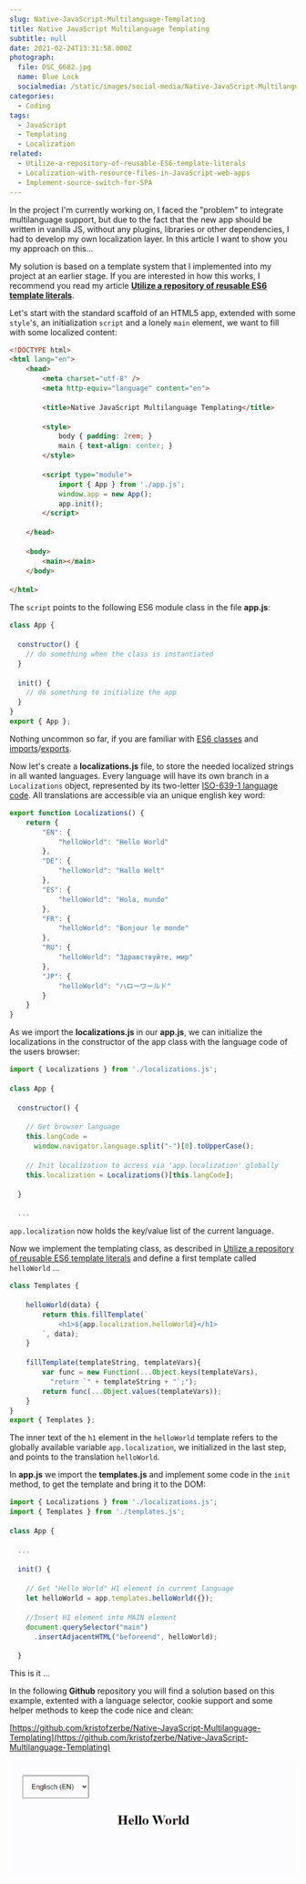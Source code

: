 ```yaml
---
slug: Native-JavaScript-Multilanguage-Templating
title: Native JavaScript Multilanguage Templating
subtitle: null
date: 2021-02-24T13:31:58.000Z
photograph:
  file: DSC_6682.jpg
  name: Blue Lock
  socialmedia: /static/images/social-media/Native-JavaScript-Multilanguage-Templating.jpg
categories:
  - Coding
tags:
  - JavaScript
  - Templating
  - Localization
related:
  - Utilize-a-repository-of-reusable-ES6-template-literals
  - Localization-with-resource-files-in-JavaScript-web-apps
  - Implement-source-switch-for-SPA
---
```


In the project I'm currently working on, I faced the "problem" to integrate multilanguage support, but due to the fact that the new app should be written in vanilla JS, without any plugins, libraries or other dependencies, I had to develop my own localization layer. In this article I want to show you my approach on this...

<!-- more -->

My solution is based on a template system that I implemented into my project at an earlier stage. If you are interested in how this works, I recommend you read my article **[Utilize a repository of reusable ES6 template literals](https://kiko.io/post/Utilize-a-repository-of-reusable-ES6-template-literals/)**.

Let's start with the standard scaffold of an HTML5 app, extended with some ``style``'s, an initialization ``script`` and a lonely ``main`` element, we want to fill with some localized content:

```html index.html
<!DOCTYPE html>
<html lang="en">
    <head>
        <meta charset="utf-8" />
        <meta http-equiv="language" content="en">

        <title>Native JavaScript Multilanguage Templating</title>

        <style>
            body { padding: 2rem; }
            main { text-align: center; }
        </style>

        <script type="module">
            import { App } from './app.js';
            window.app = new App(); 
            app.init();
        </script>

    </head>

    <body>
        <main></main>
    </body>

</html>
```

The ``script`` points to the following ES6 module class in the file **app.js**:

```js app.js
class App {

  constructor() { 
    // do something when the class is instantiated
  }

  init() {
    // do something to initialize the app
  }
}
export { App };
```

Nothing uncommon so far, if you are familiar with [ES6 classes](https://developer.mozilla.org/en-US/docs/Web/JavaScript/Reference/Classes) and [imports](https://developer.mozilla.org/en-US/docs/Web/JavaScript/Reference/Statements/import)/[exports](https://developer.mozilla.org/en-US/docs/Web/JavaScript/Reference/Statements/export). 

Now let's create a **localizations.js** file, to store the needed localized strings in all wanted languages. Every language will have its own branch in a ``Localizations`` object, represented by its two-letter [ISO-639-1 language code](https://en.wikipedia.org/wiki/List_of_ISO_639-1_codes). All translations are accessible via an unique english key word:

```js localizations.js
export function Localizations() {
    return {
        "EN": {
            "helloWorld": "Hello World"
        },
        "DE": {
            "helloWorld": "Hallo Welt"
        },
        "ES": {
            "helloWorld": "Hola, mundo"
        },
        "FR": {
            "helloWorld": "Bonjour le monde"
        },
        "RU": {
            "helloWorld": "Здравствуйте, мир"
        },
        "JP": {
            "helloWorld": "ハローワールド"
        }
    }
}
```

As we import the **localizations.js** in our **app.js**, we can initialize the localizations in the constructor of the app class with the language code of the users browser:

```js app.js
import { Localizations } from './localizations.js';

class App {

  constructor() { 
    
    // Get browser language
    this.langCode = 
      window.navigator.language.split("-")[0].toUpperCase();

    // Init localization to access via 'app.localization' globally
    this.localization = Localizations()[this.langCode];

  }

  ...
```

``app.localization`` now holds the key/value list of the current language.

Now we implement the templating class, as described in [Utilize a repository of reusable ES6 template literals](https://kiko.io/post/Utilize-a-repository-of-reusable-ES6-template-literals/) and define a first template called ``helloWorld`` ...

```js templates.js
class Templates {

    helloWorld(data) {
        return this.fillTemplate(`
            <h1>${app.localization.helloWorld}</h1>
        `, data);
    }

    fillTemplate(templateString, templateVars){
        var func = new Function(...Object.keys(templateVars),  
          "return `" + templateString + "`;");
        return func(...Object.values(templateVars));
    }
}
export { Templates };
```

The inner text of the ``h1`` element in the ``helloWorld`` template refers to the globally available variable ``app.localization``, we initialized in the last step, and points to the translation ``helloWorld``.

In **app.js** we import the **templates.js** and implement some code in the ``init`` method, to get the template and bring it to the DOM:

```js app.js
import { Localizations } from './localizations.js';
import { Templates } from './templates.js';

class App {

  ...

  init() { 

    // Get "Hello World" H1 element in current language
    let helloWorld = app.templates.helloWorld({});

    //Insert H1 element into MAIN element
    document.querySelector("main")
      .insertAdjacentHTML("beforeend", helloWorld);

  }
```

This is it ...

In the following **Github** repository you will find a solution based on this example, extented with a language selector, cookie support and some helper methods to keep the code nice and clean:

  [https://github.com/kristofzerbe/Native-JavaScript-Multilanguage-Templating](https://github.com/kristofzerbe/Native-JavaScript-Multilanguage-Templating)

![](Native-JavaScript-Multilanguage-Templating/github-solution.gif)